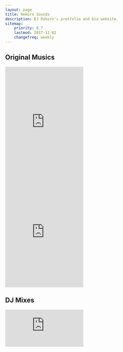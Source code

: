 ```yaml
---
layout: page
title: Rekorn Sounds
description: DJ Rekorn's protfolio and bio website.
sitemap:
    priority: 0.7
    lastmod: 2017-11-02
    changefreq: weekly
---
```

<h2>Original Musics</h2>

<iframe  align="middle" style="border: 0; width: 50%; height: 373px;" src="https://bandcamp.com/EmbeddedPlayer/album=1181313294/size=large/bgcol=ffffff/linkcol=0687f5/artwork=small/transparent=true/" seamless><a href="http://neodymium-pudding.bandcamp.com/album/-">東方ステップ by 東方パラダイス</a></iframe>

<iframe  align="middle" style="border: 0; width: 50%; height: 340px;" src="https://bandcamp.com/EmbeddedPlayer/album=3221339734/size=large/bgcol=ffffff/linkcol=0687f5/artwork=small/transparent=true/" seamless><a href="http://neodymium-pudding.bandcamp.com/album/--2">もっともっと!! ゆかりさん by Neodymium Pudding</a></iframe>

<h2>DJ Mixes</h2>

<iframe  align="middle" width="50%" height="120" src="https://www.mixcloud.com/widget/iframe/?hide_cover=1&light=1&feed=%2Furun4m0r1%2F%E3%82%A2%E3%83%8B%E3%82%BD%E3%83%B3%E6%A5%BD%E9%A1%9E1%E9%99%90%E7%9B%AE-dj-rekorn-%E3%82%A2%E3%83%8B%E6%A5%BD%2F" frameborder="0" ></iframe>